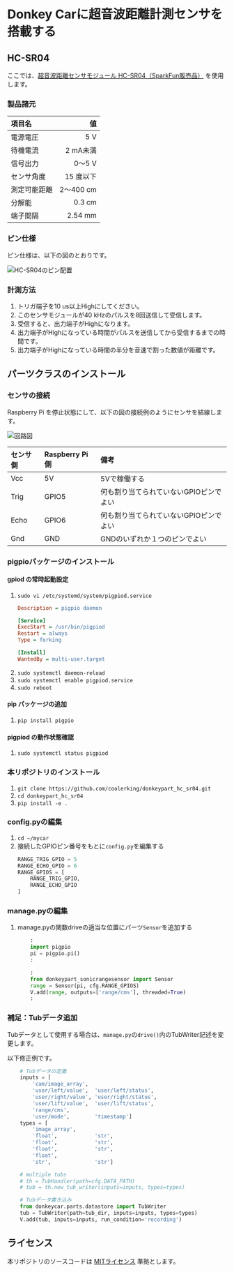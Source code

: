 # Donkey Carに超音波距離計測センサを搭載する

## HC-SR04

ここでは、[超音波距離センサモジュール HC-SR04（SparkFun販売品）](https://www.switch-science.com/catalog/2860/) を使用します。

### 製品諸元

| 項目名 | 値 |
|:-----|--:|
| 電源電圧 | 5 V |
| 待機電流 | 2 mA未満 |
| 信号出力 | 0～5 V |
| センサ角度 | 15 度以下 |
| 測定可能距離 | 2～400 cm |
| 分解能 | 0.3 cm |
| 端子間隔 | 2.54 mm |

### ピン仕様

ピン仕様は、以下の図のとおりです。

![HC-SR04のピン配置](./assets/hc-sr04.png)

### 計測方法

1. トリガ端子を10 us以上Highにしてください。
2. このセンサモジュールが40 kHzのパルスを8回送信して受信します。
3. 受信すると、出力端子がHighになります。
4. 出力端子がHighになっている時間がパルスを送信してから受信するまでの時間です。
5. 出力端子がHighになっている時間の半分を音速で割った数値が距離です。

## パーツクラスのインストール

### センサの接続

Raspberry Pi を停止状態にして、以下の図の接続例のようにセンサを結線します。

![回路図](./assets/circuit.png)

|センサ側|Raspberry Pi側|備考|
|:------|:-------------|:---|
|Vcc|5V|5Vで稼働する|
|Trig|GPIO5|何も割り当てられていないGPIOピンでよい|
|Echo|GPIO6|何も割り当てられていないGPIOピンでよい|
|Gnd|GND|GNDのいずれか１つのピンでよい|


### pigpioパッケージのインストール

#### gpiod の常時起動設定

1. `sudo vi /etc/systemd/system/pigpiod.service`
   ```ini
   Description = pigpio daemon
   
   [Service]
   ExecStart = /usr/bin/pigpiod
   Restart = always
   Type = forking
   
   [Install]
   WantedBy = multi-user.target
   ```
2. `sudo systemctl daemon-reload`
3. `sudo systemctl enable pigpiod.service`
4. `sudo reboot`

#### pip パッケージの追加

1. `pip install pigpio`

#### pigpiod の動作状態確認

1. `sudo systemctl status pigpiod`

### 本リポジトリのインストール

1. `git clone https://github.com/coolerking/donkeypart_hc_sr04.git`
2. `cd donkeypart_hc_sr04`
3. `pip install -e .`


### config.pyの編集

1. `cd ~/mycar`
2. 接続したGPIOピン番号をもとに`config.py`を編集する
   ```python
   RANGE_TRIG_GPIO = 5
   RANGE_ECHO_GPIO = 6
   RANGE_GPIOS = [
       RANGE_TRIG_GPIO,
       RANGE_ECHO_GPIO
   ]
   ```

### manage.pyの編集
1. manage.pyの関数driveの適当な位置にパーツ`Sensor`を追加する
   ```python
       :
       import pigpio
       pi = pigpio.pi()
       :

       :
       from donkeypart_sonicrangesensor import Sensor
       range = Sensor(pi, cfg.RANGE_GPIOS)
       V.add(range, outputs=['range/cms'], threaded=True)
       :
   ```

### 補足：Tubデータ追加

Tubデータとして使用する場合は、`manage.py`の`drive()`内のTubWriter記述を変更します。


以下修正例です。

```python
    # Tubデータの定義
    inputs = [
        'cam/image_array', 
        'user/left/value',  'user/left/status', 
        'user/right/value', 'user/right/status', 
        'user/lift/value',  'user/lift/status', 
        'range/cms',
        'user/mode',        'timestamp']
    types = [
        'image_array',
        'float',            'str',
        'float',            'str', 
        'float',            'str',
        'float',
        'str',              'str']

    # multiple tubs
    # th = TubHandler(path=cfg.DATA_PATH)
    # tub = th.new_tub_writer(inputs=inputs, types=types)

    # Tubデータ書き込み
    from donkeycar.parts.datastore import TubWriter
    tub = TubWriter(path=tub_dir, inputs=inputs, types=types)
    V.add(tub, inputs=inputs, run_condition='recording')
```

## ライセンス

本リポジトリのソースコードは [MITライセンス](./LISENSE) 準拠とします。
